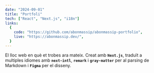 ```yaml
---
date: "2024-09-01"
title: "Portfoli"
tech: ["React", "Next.js", "i18n"]
links:
  {
    code: "https://github.com/abonmassip/abonmassip-portfolio",
    live: "https://abonmassip.dev/",
  }
---
```


El lloc web en què et trobes ara mateix. Creat amb **`Next.js`**, traduït a multiples idiomes amb **`next-intl`**, **`remark`** i **`gray-matter`** per al parsing de Markdown i **`Figma`** per el disseny.
